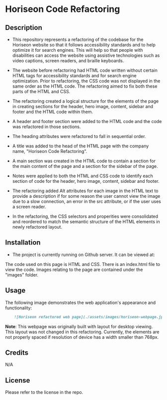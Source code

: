 # Horiseon Code Refactoring

## Description

* This repository represents a refactoring of the codebase for the Horiseon website so that it follows accessibility standards and to help optimize it for search engines.  This will help so that people with disabilities can access the website using assistive technologies such as video captions, screen readers, and braille keyboards.

* The website before refactoring had HTML code written without certain HTML tags for accessibility standards and for search engine optimization.  Prior to refactoring, the CSS code was not displayed in the same order as the HTML code.  The refactoring aimed to fix both these parts of the HTML and CSS.

* The refactoring created a logical structure for the elements of the page in creating sections for the header, hero image, content, sidebar and footer and the HTML code within them.

* A header and footer section were added to the HTML code and the code was refactored in those sections.

* The heading attributes were refactored to fall in sequential order.

* A title was added to the head of the HTML page with the company name, "Horiseon Code Refactoring".

* A main section was created in the HTML code to contain a section for the main content of the page and a section for the sidebar of the page.

* Notes were applied to both the HTML and CSS code to identify each section of code for the header, hero image, content, sidebar and footer.

* The refactoring added Alt attributes for each image in the HTML text to provide a description if for some reason the user cannot view the image due to a slow connection, an error in the src attribute, or if the user uses a screen reader.

* In the refactoring, the CSS selectors and properities were consolidated and reordered to match the semantic structure of the HTML elements in newly refactored layout. 

## Installation

* The project is currently running on Github server.  It can be viewed at:

The code used on this page is HTML and CSS.  There is an index.html file to view the code.  Images relating to the page are contained under the "images" folder.

## Usage

The following image demonstrates the web application's appearance and functionality:

  ```md
      ![Horiseon refactored web page](./assets/images/horiseon-webpage.jpg)
  ```
**Note**: This webpage was originally built with layout for desktop viewing. This layout was not changed in this refactoring.  Currently, the elements are not properly spaced if resolution of device has a width smaller than 768px. 

## Credits

N/A

## License

Please refer to the license in the repo.

